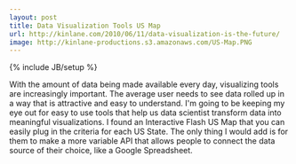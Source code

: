 ```yaml
---
layout: post
title: Data Visualization Tools US Map
url: http://kinlane.com/2010/06/11/data-visualization-is-the-future/
image: http://kinlane-productions.s3.amazonaws.com/US-Map.PNG
---
```

{% include JB/setup %}
With the amount of data being made available every day, visualizing tools are increasingly important. 
The average user needs to see data rolled up in a way that is attractive and easy to understand.
I'm going to be keeping my eye out for easy to use tools that help us data scientist transform data into meaningful visualizations.
I found an Interactive Flash US Map that you can easily plug in the criteria for each US State.
The only thing I would add is for them to make a more variable API that allows people to connect the data source of their choice, like a Google Spreadsheet.